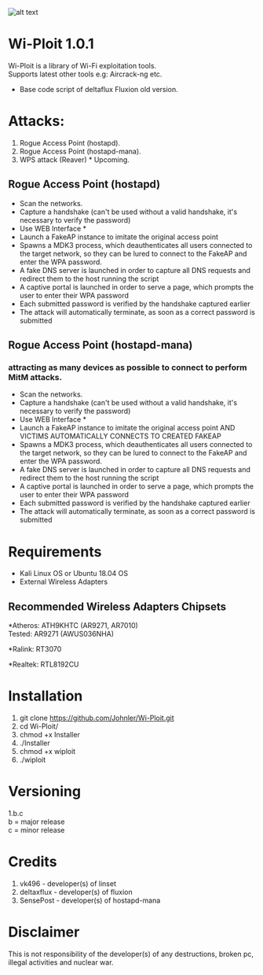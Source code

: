 ![alt text](https://github.com/Johnler/Wi-Ploit/blob/master/WifiExploit.jpg)
# Wi-Ploit 1.0.1
Wi-Ploit is a library of Wi-Fi exploitation tools.  
Supports latest other tools e.g: Aircrack-ng etc.
* Base code script of deltaflux Fluxion old version.

# Attacks:
1. Rogue Access Point (hostapd).  
2. Rogue Access Point (hostapd-mana).  
3. WPS attack (Reaver) * Upcoming.  

## Rogue Access Point (hostapd)
* Scan the networks.
* Capture a handshake (can't be used without a valid handshake, it's necessary to verify the password)
* Use WEB Interface *
* Launch a FakeAP instance to imitate the original access point
* Spawns a MDK3 process, which deauthenticates all users connected to the target network, so they can be lured to connect to the FakeAP and enter the WPA password.
* A fake DNS server is launched in order to capture all DNS requests and redirect them to the host running the script
* A captive portal is launched in order to serve a page, which prompts the user to enter their WPA password
* Each submitted password is verified by the handshake captured earlier
* The attack will automatically terminate, as soon as a correct password is submitted

## Rogue Access Point (hostapd-mana)
### attracting as many devices as possible to connect to perform MitM attacks.
* Scan the networks.
* Capture a handshake (can't be used without a valid handshake, it's necessary to verify the password)
* Use WEB Interface *
* Launch a FakeAP instance to imitate the original access point AND VICTIMS AUTOMATICALLY CONNECTS TO CREATED FAKEAP
* Spawns a MDK3 process, which deauthenticates all users connected to the target network, so they can be lured to connect to the FakeAP and enter the WPA password.
* A fake DNS server is launched in order to capture all DNS requests and redirect them to the host running the script
* A captive portal is launched in order to serve a page, which prompts the user to enter their WPA password
* Each submitted password is verified by the handshake captured earlier
* The attack will automatically terminate, as soon as a correct password is submitted

# Requirements
* Kali Linux OS or Ubuntu 18.04 OS
* External Wireless Adapters

## Recommended Wireless Adapters Chipsets
*Atheros:
ATH9KHTC (AR9271, AR7010)  
Tested: AR9271 (AWUS036NHA)

*Ralink:
RT3070

*Realtek:
RTL8192CU

# Installation
1. git clone https://github.com/Johnler/Wi-Ploit.git
2. cd Wi-Ploit/
3. chmod +x Installer
4. ./Installer
5. chmod +x wiploit
6. ./wiploit

# Versioning
1.b.c  
b = major release  
c = minor release

# Credits
1. vk496 - developer(s) of linset
2. deltaxflux - developer(s) of fluxion
3. SensePost - developer(s) of hostapd-mana



# Disclaimer
This is not responsibility of the developer(s) of any destructions, broken pc, illegal activities and nuclear war.
